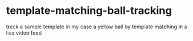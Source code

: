 # template-matching-ball-tracking
track a sample template in my case a yellow ball  by template matching in a live video feed

